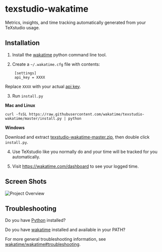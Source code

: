 texstudio-wakatime
==================

Metrics, insights, and time tracking automatically generated from your TeXstudio usage.


Installation
------------

1. Install the [wakatime](https://github.com/wakatime/wakatime#installation) python command line tool.

2. Create a `~/.wakatime.cfg` file with contents:

        [settings]
        api_key = XXXX
    
  Replace `XXXX` with your actual [api key](https://wakatime.com/settings#apikey).

3. Run `install.py`

  **Mac and Linux**

  `curl -fsSL https://raw.githubusercontent.com/wakatime/texstudio-wakatime/master/install.py | python`

  **Windows**

  Download and extract [texstudio-wakatime-master.zip](https://github.com/wakatime/texstudio-wakatime/archive/master.zip), then double click `install.py`.

4. Use TeXstudio like you normally do and your time will be tracked for you automatically.

5. Visit https://wakatime.com/dashboard to see your logged time.


Screen Shots
------------

![Project Overview](https://wakatime.com/static/img/ScreenShots/Screen-Shot-2016-03-21.png)


Troubleshooting
---------------

Do you have [Python](https://www.python.org/downloads/) installed?

Do you have [wakatime](https://github.com/wakatime/wakatime#installation) installed and available in your PATH?

For more general troubleshooting information, see [wakatime/wakatime#troubleshooting](https://github.com/wakatime/wakatime#troubleshooting).
